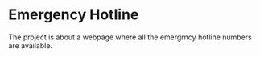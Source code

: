 # Emergency Hotline
The project is about a webpage where all the emergrncy hotline numbers are available.
